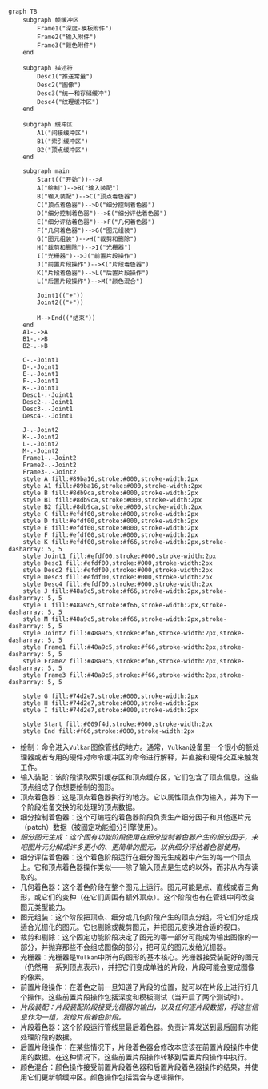 ```mermaid
graph TB
    subgraph 帧缓冲区
        Frame1("深度-模板附件")
        Frame2("输入附件")
        Frame3("颜色附件")
    end
    
    subgraph 描述符
        Desc1("推送常量")
        Desc2("图像")
        Desc3("统一和存储缓冲")
        Desc4("纹理缓冲区")
    end
    
    subgraph 缓冲区
        A1("间接缓冲区")
        B1("索引缓冲区")
        B2("顶点缓冲区")
    end
    
	subgraph main
		Start(("开始"))-->A
		A("绘制")-->B("输入装配")
        B("输入装配")-->C("顶点着色器")
        C("顶点着色器")-->D("细分控制着色器")
        D("细分控制着色器")-->E("细分评估着色器")
        E("细分评估着色器")-->F("几何着色器")
        F("几何着色器")-->G("图元组装")
        G("图元组装")-->H("裁剪和删除")
        H("裁剪和删除")-->I("光栅器")
        I("光栅器")-->J("前置片段操作")
        J("前置片段操作")-->K("片段着色器")
        K("片段着色器")-->L("后置片段操作")
        L("后置片段操作")-->M("颜色混合")
        
  		Joint1(("+"))
  		Joint2(("+"))
  		
  		M-->End(("结束"))
	end
  	A1-.->A
  	B1-.->B
  	B2-.->B
  
  	C-.-Joint1
  	D-.-Joint1
  	E-.-Joint1
  	F-.-Joint1
  	K-.-Joint1
  	Desc1-.-Joint1
  	Desc2-.-Joint1
  	Desc3-.-Joint1
  	Desc4-.-Joint1
  
  	J-.-Joint2
  	K-.-Joint2
  	L-.-Joint2
  	M-.-Joint2
  	Frame1-.-Joint2
  	Frame2-.-Joint2
  	Frame3-.-Joint2
  	style A fill:#89ba16,stroke:#000,stroke-width:2px
  	style A1 fill:#89ba16,stroke:#000,stroke-width:2px
  	style B fill:#8db9ca,stroke:#000,stroke-width:2px  	
  	style B1 fill:#8db9ca,stroke:#000,stroke-width:2px  	  	
  	style B2 fill:#8db9ca,stroke:#000,stroke-width:2px
    style C fill:#efdf00,stroke:#000,stroke-width:2px
    style D fill:#efdf00,stroke:#000,stroke-width:2px
    style E fill:#efdf00,stroke:#000,stroke-width:2px
    style F fill:#efdf00,stroke:#000,stroke-width:2px
    style K fill:#efdf00,stroke:#f66,stroke-width:2px,stroke-dasharray: 5, 5
    style Joint1 fill:#efdf00,stroke:#000,stroke-width:2px
    style Desc1 fill:#efdf00,stroke:#000,stroke-width:2px
    style Desc2 fill:#efdf00,stroke:#000,stroke-width:2px
    style Desc3 fill:#efdf00,stroke:#000,stroke-width:2px
    style Desc4 fill:#efdf00,stroke:#000,stroke-width:2px
    style J fill:#48a9c5,stroke:#f66,stroke-width:2px,stroke-dasharray: 5, 5
    style L fill:#48a9c5,stroke:#f66,stroke-width:2px,stroke-dasharray: 5, 5
    style M fill:#48a9c5,stroke:#f66,stroke-width:2px,stroke-dasharray: 5, 5
    style Joint2 fill:#48a9c5,stroke:#f66,stroke-width:2px,stroke-dasharray: 5, 5
    style Frame1 fill:#48a9c5,stroke:#f66,stroke-width:2px,stroke-dasharray: 5, 5
    style Frame2 fill:#48a9c5,stroke:#f66,stroke-width:2px,stroke-dasharray: 5, 5
    style Frame3 fill:#48a9c5,stroke:#f66,stroke-width:2px,stroke-dasharray: 5, 5
    
  	style G fill:#74d2e7,stroke:#000,stroke-width:2px
  	style H fill:#74d2e7,stroke:#000,stroke-width:2px
  	style I fill:#74d2e7,stroke:#000,stroke-width:2px
  	
	style Start fill:#009f4d,stroke:#000,stroke-width:2px
	style End fill:#f66,stroke:#000,stroke-width:2px
```

* 绘制：命令进入`Vulkan`图像管线的地方。通常，`Vulkan`设备里一个很小的额处理器或者专用的硬件对命令缓冲区的命令进行解释，并直接和硬件交互来触发工作。
* 输入装配：该阶段读取索引缓存区和顶点缓存区，它们包含了顶点信息，这些顶点组成了你想要绘制的图形。
* 顶点着色器：这是顶点着色器执行的地方。它以属性顶点作为输入，并为下一个阶段准备交换的和处理的顶点数据。
* 细分控制着色器：这个可编程的着色器阶段负责生产细分因子和其他逐片元（patch）数据（被固定功能细分引擎使用）。
* *细分图元生成：这个固有功能阶段使用在细分控制着色器产生的细分因子，来吧图片元分解成许多更小的、更简单的图元，以供细分评估着色器使用。*
* 细分评估着色器：这个着色阶段运行在细分图元生成器中产生的每一个顶点上。它和顶点着色器操作类似——除了输入顶点是生成的以外，而非从内存读取的。
* 几何着色器：这个着色阶段在整个图元上运行。图元可能是点、直线或者三角形，或它们的变种（在它们周围有额外顶点）。这个阶段也有在管线中间改变图元类型能力。
* 图元组装：这个阶段把顶点、细分或几何阶段产生的顶点分组，将它们分组成适合光栅化的图元。它也剔除或裁剪图元，并把图元变换进合适的视口。
* 裁剪和剔除：这个固定功能阶段决定了图元的哪一部分可能成为输出图像的一部分，并抛弃那些不会组成图像的部分，把可见的图元发给光栅器。
* 光栅器：光栅器是`Vulkan`中所有的图形的基本核心。光栅器接受装配好的图元（仍然用一系列顶点表示），并把它们变成单独的片段，片段可能会变成图像的像素。
* 前置片段操作：在着色之前一旦知道了片段的位置，就可以在片段上进行好几个操作。这些前置片段操作包括深度和模板测试（当开启了两个测试时）。
* *片段装配：片段装配阶段接受光栅器的输出，以及任何逐片段数据，将这些信息作为一组，发给片段着色阶段。*
* 片段着色器：这个阶段运行管线里最后着色器。负责计算发送到最后固有功能处理阶段的数据。
* 后置片段操作：在某些情况下，片段着色器会修改本应该在前置片段操作中使用的数据。在这种情况下，这些前置片段操作转移到后置片段操作中执行。
* 颜色混合：颜色操作接受前置片段着色器和后置片段着色器操作的结果，并使用它们更新帧缓冲区。颜色操作包括混合与逻辑操作。